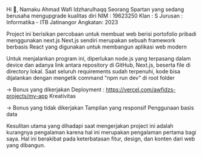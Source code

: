 Hi 👋, Namaku Ahmad Wafi Idzharulhaqq
Seorang Spartan yang sedang berusaha mengupgrade kualitas diri
NIM     : 19623250
Klan    : S
Jurusan : Informatika - ITB Jatinangor
Angkatan: 2023


Project ini berisikan percobaan untuk membuat web berisi portofolio pribadi menggunakan next.js
Next.js sendiri merupakan sebuah framework berbasis React yang digunakan untuk membangun aplikasi web modern

Untuk menjalankan program ini, diperlukan node.js yang terpasang dalam device dan adanya link antara repository di GitHub,
Next.js, beserta file di directory lokal. Saat seluruh requirements sudah terpenuhi, kode bisa dijalankan dengan mengetik command
"npm run dev" di root folder

-> Bonus yang dikerjakan
Deployment : https://vercel.com/awfidzs-projects/my-app
Kreativitas

-> Bonus yang tidak dikerjakan
Tampilan yang responsif
Penggunaan basis data

Kesulitan utama yang dihadapi saat mengerjakan project ini adalah kurangnya pengalaman karena hal ini merupakan
pengalaman pertama bagi saya. Hal ini berakibat pada keterbatasan fitur, design, dan konten dari web yang dibangun.


